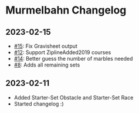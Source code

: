 # Murmelbahn Changelog

## 2023-02-15

- [#15](https://github.com/lfrancke/murmelbahn/issues/15): Fix Gravisheet output
- [#12](https://github.com/lfrancke/murmelbahn/issues/12): Support ZiplineAdded2019 courses
- [#14](https://github.com/lfrancke/murmelbahn/issues/14): Better guess the number of marbles needed
- [#8](https://github.com/lfrancke/murmelbahn/issues/8): Adds all remaining sets

## 2023-02-11

- Added Starter-Set Obstacle and Starter-Set Race
- Started changelog :)
